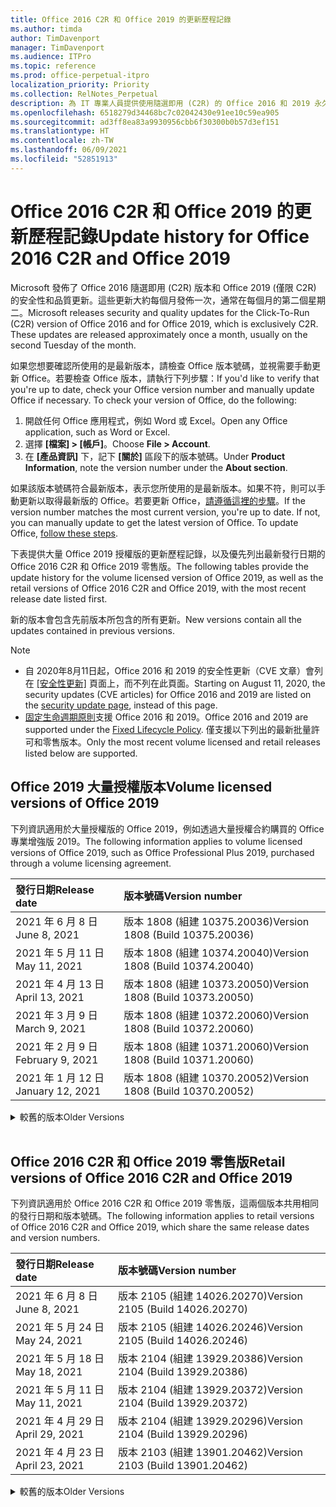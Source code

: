```yaml
---
title: Office 2016 C2R 和 Office 2019 的更新歷程記錄
ms.author: timda
author: TimDavenport
manager: TimDavenport
ms.audience: ITPro
ms.topic: reference
ms.prod: office-perpetual-itpro
localization_priority: Priority
ms.collection: RelNotes_Perpetual
description: 為 IT 專業人員提供使用隨選即用 (C2R) 的 Office 2016 和 2019 永久版本的更新歷程記錄
ms.openlocfilehash: 6518279d34468bc7c02042430e91ee10c59ea905
ms.sourcegitcommit: ad3ff8ea83a9930956cbb6f30300b0b57d3ef151
ms.translationtype: HT
ms.contentlocale: zh-TW
ms.lasthandoff: 06/09/2021
ms.locfileid: "52851913"
---
```

# <a name="update-history-for-office-2016-c2r-and-office-2019"></a><span data-ttu-id="ee838-103">Office 2016 C2R 和 Office 2019 的更新歷程記錄</span><span class="sxs-lookup"><span data-stu-id="ee838-103">Update history for Office 2016 C2R and Office 2019</span></span>

<span data-ttu-id="ee838-p101">Microsoft 發佈了 Office 2016 隨選即用 (C2R) 版本和 Office 2019 (僅限 C2R) 的安全性和品質更新。這些更新大約每個月發佈一次，通常在每個月的第二個星期二。</span><span class="sxs-lookup"><span data-stu-id="ee838-p101">Microsoft releases security and quality updates for the Click-To-Run (C2R) version of Office 2016 and for Office 2019, which is exclusively C2R. These updates are released approximately once a month, usually on the second Tuesday of the month.</span></span>

<span data-ttu-id="ee838-p102">如果您想要確認所使用的是最新版本，請檢查 Office 版本號碼，並視需要手動更新 Office。若要檢查 Office 版本，請執行下列步驟：</span><span class="sxs-lookup"><span data-stu-id="ee838-p102">If you'd like to verify that you're up to date, check your Office version number and manually update Office if necessary. To check your version of Office, do the following:</span></span>

  1.    <span data-ttu-id="ee838-108">開啟任何 Office 應用程式，例如 Word 或 Excel。</span><span class="sxs-lookup"><span data-stu-id="ee838-108">Open any Office application, such as Word or Excel.</span></span>
  2.    <span data-ttu-id="ee838-109">選擇 **[檔案] > [帳戶]**。</span><span class="sxs-lookup"><span data-stu-id="ee838-109">Choose **File > Account**.</span></span>
  3.    <span data-ttu-id="ee838-110">在 **[產品資訊]** 下，記下 **[關於]** 區段下的版本號碼。</span><span class="sxs-lookup"><span data-stu-id="ee838-110">Under **Product Information**, note the version number under the **About section**.</span></span>

<span data-ttu-id="ee838-p103">如果該版本號碼符合最新版本，表示您所使用的是最新版本。如果不符，則可以手動更新以取得最新版的 Office。若要更新 Office，[請遵循這裡的步驟](https://support.office.com/article/2ab296f3-7f03-43a2-8e50-46de917611c5)。</span><span class="sxs-lookup"><span data-stu-id="ee838-p103">If the version number matches the most current version, you're up to date. If not, you can manually update to get the latest version of Office. To update Office, [follow these steps](https://support.office.com/article/2ab296f3-7f03-43a2-8e50-46de917611c5).</span></span>


<span data-ttu-id="ee838-114">下表提供大量 Office 2019 授權版的更新歷程記錄，以及優先列出最新發行日期的 Office 2016 C2R 和 Office 2019 零售版。</span><span class="sxs-lookup"><span data-stu-id="ee838-114">The following tables provide the update history for the volume licensed version of Office 2019, as well as the retail versions of Office 2016 C2R and Office 2019, with the most recent release date listed first.</span></span>

<span data-ttu-id="ee838-115">新的版本會包含先前版本所包含的所有更新。</span><span class="sxs-lookup"><span data-stu-id="ee838-115">New versions contain all the updates contained in previous versions.</span></span>


 > [!NOTE]
> - <span data-ttu-id="ee838-116">自 2020年8月11日起，Office 2016 和 2019 的安全性更新（CVE 文章）會列在 [[安全性更新]](./microsoft365-apps-security-updates.md) 頁面上，而不列在此頁面。</span><span class="sxs-lookup"><span data-stu-id="ee838-116">Starting on August 11, 2020, the security updates (CVE articles) for Office 2016 and 2019 are listed on the [security update page](./microsoft365-apps-security-updates.md), instead of this page.</span></span> 
> - <span data-ttu-id="ee838-117">[固定生命週期原則](/lifecycle/policies/fixed)支援 Office 2016 和 2019。</span><span class="sxs-lookup"><span data-stu-id="ee838-117">Office 2016 and 2019 are supported under the [Fixed Lifecycle Policy](/lifecycle/policies/fixed).</span></span> <span data-ttu-id="ee838-118">僅支援以下列出的最新批量許可和零售版本。</span><span class="sxs-lookup"><span data-stu-id="ee838-118">Only the most recent volume licensed and retail releases listed below are supported.</span></span>


## <a name="volume-licensed-versions-of-office-2019"></a><span data-ttu-id="ee838-119">Office 2019 大量授權版本</span><span class="sxs-lookup"><span data-stu-id="ee838-119">Volume licensed versions of Office 2019</span></span>
<span data-ttu-id="ee838-120">下列資訊適用於大量授權版的 Office 2019，例如透過大量授權合約購買的 Office 專業增強版 2019。</span><span class="sxs-lookup"><span data-stu-id="ee838-120">The following information applies to volume licensed versions of Office 2019, such as Office Professional Plus 2019, purchased through a volume licensing agreement.</span></span>

[//]: # (DO NOT REMOVE VL TABLE START)


|<span data-ttu-id="ee838-122">**發行日期**</span><span class="sxs-lookup"><span data-stu-id="ee838-122">**Release date**</span></span>|<span data-ttu-id="ee838-123">**版本號碼**</span><span class="sxs-lookup"><span data-stu-id="ee838-123">**Version number**</span></span>|
|:-----|:-----|
|<span data-ttu-id="ee838-124">2021 年 6 月 8 日</span><span class="sxs-lookup"><span data-stu-id="ee838-124">June 8, 2021</span></span>|<span data-ttu-id="ee838-125">版本 1808 (組建 10375.20036)</span><span class="sxs-lookup"><span data-stu-id="ee838-125">Version 1808 (Build 10375.20036)</span></span>|
|<span data-ttu-id="ee838-126">2021 年 5 月 11 日</span><span class="sxs-lookup"><span data-stu-id="ee838-126">May 11, 2021</span></span>|<span data-ttu-id="ee838-127">版本 1808 (組建 10374.20040)</span><span class="sxs-lookup"><span data-stu-id="ee838-127">Version 1808 (Build 10374.20040)</span></span>|
|<span data-ttu-id="ee838-128">2021 年 4 月 13 日</span><span class="sxs-lookup"><span data-stu-id="ee838-128">April 13, 2021</span></span>|<span data-ttu-id="ee838-129">版本 1808 (組建 10373.20050)</span><span class="sxs-lookup"><span data-stu-id="ee838-129">Version 1808 (Build 10373.20050)</span></span>|
|<span data-ttu-id="ee838-130">2021 年 3 月 9 日</span><span class="sxs-lookup"><span data-stu-id="ee838-130">March 9, 2021</span></span>|<span data-ttu-id="ee838-131">版本 1808 (組建 10372.20060)</span><span class="sxs-lookup"><span data-stu-id="ee838-131">Version 1808 (Build 10372.20060)</span></span>|
|<span data-ttu-id="ee838-132">2021 年 2 月 9 日</span><span class="sxs-lookup"><span data-stu-id="ee838-132">February 9, 2021</span></span>|<span data-ttu-id="ee838-133">版本 1808 (組建 10371.20060)</span><span class="sxs-lookup"><span data-stu-id="ee838-133">Version 1808 (Build 10371.20060)</span></span>|
|<span data-ttu-id="ee838-134">2021 年 1 月 12 日</span><span class="sxs-lookup"><span data-stu-id="ee838-134">January 12, 2021</span></span>|<span data-ttu-id="ee838-135">版本 1808 (組建 10370.20052)</span><span class="sxs-lookup"><span data-stu-id="ee838-135">Version 1808 (Build 10370.20052)</span></span>|


[//]: # (DO NOT REMOVE VL TABLE END)

<details>
<summary><span data-ttu-id="ee838-137">較舊的版本</span><span class="sxs-lookup"><span data-stu-id="ee838-137">Older Versions</span></span></summary>
 

[//]: # (DO NOT REMOVE VL OLD TABLE START)


|<span data-ttu-id="ee838-139">**發行日期**</span><span class="sxs-lookup"><span data-stu-id="ee838-139">**Release date**</span></span>|<span data-ttu-id="ee838-140">**版本號碼**</span><span class="sxs-lookup"><span data-stu-id="ee838-140">**Version number**</span></span>|
|:-----|:-----|
|<span data-ttu-id="ee838-141">2020 年 12 月 8 日</span><span class="sxs-lookup"><span data-stu-id="ee838-141">December 8, 2020</span></span>|<span data-ttu-id="ee838-142">版本 1808 (組建 10369.20032) </span><span class="sxs-lookup"><span data-stu-id="ee838-142">Version 1808 (Build 10369.20032)</span></span>|
|<span data-ttu-id="ee838-143">2020 年 11 月 10 日</span><span class="sxs-lookup"><span data-stu-id="ee838-143">November 10, 2020</span></span>|<span data-ttu-id="ee838-144">版本 1808 (組建 10368.20035)</span><span class="sxs-lookup"><span data-stu-id="ee838-144">Version 1808 (Build 10368.20035)</span></span>|
|<span data-ttu-id="ee838-145">2020 年 10 月 13 日</span><span class="sxs-lookup"><span data-stu-id="ee838-145">October 13, 2020</span></span>|<span data-ttu-id="ee838-146">版本 1808 (組建 10367.20048)</span><span class="sxs-lookup"><span data-stu-id="ee838-146">Version 1808 (Build 10367.20048)</span></span>|
|<span data-ttu-id="ee838-147">2020 年 9 月 8 日</span><span class="sxs-lookup"><span data-stu-id="ee838-147">September 8, 2020</span></span>|<span data-ttu-id="ee838-148">版本 1808 (組建 10366.20016)</span><span class="sxs-lookup"><span data-stu-id="ee838-148">Version 1808 (Build 10366.20016)</span></span>|
|<span data-ttu-id="ee838-149">2020 年 8 月 11 日</span><span class="sxs-lookup"><span data-stu-id="ee838-149">August 11, 2020</span></span>|<span data-ttu-id="ee838-150">版本 1808 (組建 10364.20059)</span><span class="sxs-lookup"><span data-stu-id="ee838-150">Version 1808 (Build 10364.20059)</span></span>|
|<span data-ttu-id="ee838-151">2020 年 7 月 14 日</span><span class="sxs-lookup"><span data-stu-id="ee838-151">July 14, 2020</span></span>   |<span data-ttu-id="ee838-152">版本 1808 (組建 10363.20015)</span><span class="sxs-lookup"><span data-stu-id="ee838-152">Version 1808 (Build 10363.20015)</span></span>  |
|<span data-ttu-id="ee838-153">2020 年 6 月 9 日</span><span class="sxs-lookup"><span data-stu-id="ee838-153">June 9, 2020</span></span>   |<span data-ttu-id="ee838-154">版本 1808 (組建 10361.20002)</span><span class="sxs-lookup"><span data-stu-id="ee838-154">Version 1808 (Build 10361.20002)</span></span>  |
|<span data-ttu-id="ee838-155">2020 年 5 月 12 日</span><span class="sxs-lookup"><span data-stu-id="ee838-155">May 12, 2020</span></span>   |<span data-ttu-id="ee838-156">版本 1808 (組建 10359.20023)</span><span class="sxs-lookup"><span data-stu-id="ee838-156">Version 1808 (Build 10359.20023)</span></span>  |
|<span data-ttu-id="ee838-157">2020 年 4 月 14 日</span><span class="sxs-lookup"><span data-stu-id="ee838-157">April 14, 2020</span></span>   |<span data-ttu-id="ee838-158">版本 1808 (組建 10358.20061)</span><span class="sxs-lookup"><span data-stu-id="ee838-158">Version 1808 (Build 10358.20061)</span></span>  |
|<span data-ttu-id="ee838-159">2020 年 3 月 10 日</span><span class="sxs-lookup"><span data-stu-id="ee838-159">March 10, 2020</span></span>   |<span data-ttu-id="ee838-160">版本 1808 (組建 10357.20081)</span><span class="sxs-lookup"><span data-stu-id="ee838-160">Version 1808 (Build 10357.20081)</span></span>  |
|<span data-ttu-id="ee838-161">2020 年 2 月 11 日</span><span class="sxs-lookup"><span data-stu-id="ee838-161">February 11, 2020</span></span>   |<span data-ttu-id="ee838-162">版本 1808 (組建 10356.20006)</span><span class="sxs-lookup"><span data-stu-id="ee838-162">Version 1808 (Build 10356.20006)</span></span>  |


[//]: # (DO NOT REMOVE VL OLD TABLE END)

</details>


<br/>

## <a name="retail-versions-of-office-2016-c2r-and-office-2019"></a><span data-ttu-id="ee838-164">Office 2016 C2R 和 Office 2019 零售版</span><span class="sxs-lookup"><span data-stu-id="ee838-164">Retail versions of Office 2016 C2R and Office 2019</span></span>
<span data-ttu-id="ee838-165">下列資訊適用於 Office 2016 C2R 和 Office 2019 零售版，這兩個版本共用相同的發行日期和版本號碼。</span><span class="sxs-lookup"><span data-stu-id="ee838-165">The following information applies to retail versions of Office 2016 C2R and Office 2019, which share the same release dates and version numbers.</span></span>

[//]: # (DO NOT REMOVE RETAIL TABLE START)


|<span data-ttu-id="ee838-167">**發行日期**</span><span class="sxs-lookup"><span data-stu-id="ee838-167">**Release date**</span></span>|<span data-ttu-id="ee838-168">**版本號碼**</span><span class="sxs-lookup"><span data-stu-id="ee838-168">**Version number**</span></span>|
|:-----|:-----|
|<span data-ttu-id="ee838-169">2021 年 6 月 8 日</span><span class="sxs-lookup"><span data-stu-id="ee838-169">June 8, 2021</span></span>|<span data-ttu-id="ee838-170">版本 2105 (組建 14026.20270)</span><span class="sxs-lookup"><span data-stu-id="ee838-170">Version 2105 (Build 14026.20270)</span></span>|
|<span data-ttu-id="ee838-171">2021 年 5 月 24 日</span><span class="sxs-lookup"><span data-stu-id="ee838-171">May 24, 2021</span></span>|<span data-ttu-id="ee838-172">版本 2105 (組建 14026.20246)</span><span class="sxs-lookup"><span data-stu-id="ee838-172">Version 2105 (Build 14026.20246)</span></span>|
|<span data-ttu-id="ee838-173">2021 年 5 月 18 日</span><span class="sxs-lookup"><span data-stu-id="ee838-173">May 18, 2021</span></span>|<span data-ttu-id="ee838-174">版本 2104 (組建 13929.20386)</span><span class="sxs-lookup"><span data-stu-id="ee838-174">Version 2104 (Build 13929.20386)</span></span>|
|<span data-ttu-id="ee838-175">2021 年 5 月 11 日</span><span class="sxs-lookup"><span data-stu-id="ee838-175">May 11, 2021</span></span>|<span data-ttu-id="ee838-176">版本 2104 (組建 13929.20372)</span><span class="sxs-lookup"><span data-stu-id="ee838-176">Version 2104 (Build 13929.20372)</span></span>|
|<span data-ttu-id="ee838-177">2021 年 4 月 29 日</span><span class="sxs-lookup"><span data-stu-id="ee838-177">April 29, 2021</span></span>|<span data-ttu-id="ee838-178">版本 2104 (組建 13929.20296)</span><span class="sxs-lookup"><span data-stu-id="ee838-178">Version 2104 (Build 13929.20296)</span></span>|
|<span data-ttu-id="ee838-179">2021 年 4 月 23 日</span><span class="sxs-lookup"><span data-stu-id="ee838-179">April 23, 2021</span></span>|<span data-ttu-id="ee838-180">版本 2103 (組建 13901.20462)</span><span class="sxs-lookup"><span data-stu-id="ee838-180">Version 2103 (Build 13901.20462)</span></span>|


[//]: # (DO NOT REMOVE RETAIL TABLE END)

<details>
<summary><span data-ttu-id="ee838-182">較舊的版本</span><span class="sxs-lookup"><span data-stu-id="ee838-182">Older Versions</span></span></summary>
 

[//]: # (DO NOT REMOVE RETAIL OLD TABLE START)


|<span data-ttu-id="ee838-184">**發行日期**</span><span class="sxs-lookup"><span data-stu-id="ee838-184">**Release date**</span></span>|<span data-ttu-id="ee838-185">**版本號碼**</span><span class="sxs-lookup"><span data-stu-id="ee838-185">**Version number**</span></span>|
|:-----|:-----|
|<span data-ttu-id="ee838-186">2021 年 4 月 13 日</span><span class="sxs-lookup"><span data-stu-id="ee838-186">April 13, 2021</span></span>|<span data-ttu-id="ee838-187">版本 2103 (組建 13901.20400)</span><span class="sxs-lookup"><span data-stu-id="ee838-187">Version 2103 (Build 13901.20400)</span></span>|
|<span data-ttu-id="ee838-188">2021 年 4 月 2 日</span><span class="sxs-lookup"><span data-stu-id="ee838-188">April 2, 2021</span></span>|<span data-ttu-id="ee838-189">版本 2103 (組建 13901.20336)</span><span class="sxs-lookup"><span data-stu-id="ee838-189">Version 2103 (Build 13901.20336)</span></span>|
|<span data-ttu-id="ee838-190">2021 年 3 月 30 日</span><span class="sxs-lookup"><span data-stu-id="ee838-190">March 30, 2021</span></span>|<span data-ttu-id="ee838-191">版本 2103 (組建 13901.20312)</span><span class="sxs-lookup"><span data-stu-id="ee838-191">Version 2103 (Build 13901.20312)</span></span>|
|<span data-ttu-id="ee838-192">2021 年 3 月 18 日</span><span class="sxs-lookup"><span data-stu-id="ee838-192">March 18, 2021</span></span>|<span data-ttu-id="ee838-193">版本 2102 (組建 13801.20360)</span><span class="sxs-lookup"><span data-stu-id="ee838-193">Version 2102 (Build 13801.20360)</span></span>|
|<span data-ttu-id="ee838-194">2021 年 3 月 9 日</span><span class="sxs-lookup"><span data-stu-id="ee838-194">March 9, 2021</span></span>|<span data-ttu-id="ee838-195">版本 2102 (組建 13801.20294)</span><span class="sxs-lookup"><span data-stu-id="ee838-195">Version 2102 (Build 13801.20294)</span></span>|
|<span data-ttu-id="ee838-196">2021 年 3 月 1 日</span><span class="sxs-lookup"><span data-stu-id="ee838-196">March 1, 2021</span></span>|<span data-ttu-id="ee838-197">版本 2102 (組建 13801.20266)</span><span class="sxs-lookup"><span data-stu-id="ee838-197">Version 2102 (Build 13801.20266)</span></span>|
|<span data-ttu-id="ee838-198">2021 年 2 月 16 日</span><span class="sxs-lookup"><span data-stu-id="ee838-198">February 16, 2021</span></span>|<span data-ttu-id="ee838-199">版本 2101 (組建 13628.20448)</span><span class="sxs-lookup"><span data-stu-id="ee838-199">Version 2101 (Build 13628.20448)</span></span>|
|<span data-ttu-id="ee838-200">2021 年 2 月 9 日</span><span class="sxs-lookup"><span data-stu-id="ee838-200">February 9, 2021</span></span>|<span data-ttu-id="ee838-201">版本 2101 (組建 13628.20380)</span><span class="sxs-lookup"><span data-stu-id="ee838-201">Version 2101 (Build 13628.20380)</span></span>|
|<span data-ttu-id="ee838-202">2021 年 1 月 26 日</span><span class="sxs-lookup"><span data-stu-id="ee838-202">January 26, 2021</span></span>|<span data-ttu-id="ee838-203">版本 2101 (組建 13628.20274)</span><span class="sxs-lookup"><span data-stu-id="ee838-203">Version 2101 (Build 13628.20274)</span></span>|
|<span data-ttu-id="ee838-204">2021 年 1 月 21 日</span><span class="sxs-lookup"><span data-stu-id="ee838-204">January 21, 2021</span></span>|<span data-ttu-id="ee838-205">版本 2012 (組建 13530.20440)</span><span class="sxs-lookup"><span data-stu-id="ee838-205">Version 2012 (Build 13530.20440)</span></span>|
|<span data-ttu-id="ee838-206">2021 年 1 月 12 日</span><span class="sxs-lookup"><span data-stu-id="ee838-206">January 12, 2021</span></span>|<span data-ttu-id="ee838-207">版本 2012 (組建 13530.20376)</span><span class="sxs-lookup"><span data-stu-id="ee838-207">Version 2012 (Build 13530.20376)</span></span>|
|<span data-ttu-id="ee838-208">2021 年 1 月 5 日</span><span class="sxs-lookup"><span data-stu-id="ee838-208">January 5, 2021</span></span>|<span data-ttu-id="ee838-209">版本 2012 (組建 13530.20316)</span><span class="sxs-lookup"><span data-stu-id="ee838-209">Version 2012 (Build 13530.20316)</span></span>|
|<span data-ttu-id="ee838-210">2020 年 12 月 21 日</span><span class="sxs-lookup"><span data-stu-id="ee838-210">December 21, 2020</span></span>|<span data-ttu-id="ee838-211">版本 2011 (組建 13426.20404)</span><span class="sxs-lookup"><span data-stu-id="ee838-211">Version 2011 (Build 13426.20404)</span></span>|
|<span data-ttu-id="ee838-212">2020 年 12 月 8 日</span><span class="sxs-lookup"><span data-stu-id="ee838-212">December 8, 2020</span></span>|<span data-ttu-id="ee838-213">版本 2011 (組建 13426.20332) </span><span class="sxs-lookup"><span data-stu-id="ee838-213">Version 2011 (Build 13426.20332)</span></span>|
|<span data-ttu-id="ee838-214">2020 年 12 月 2 日</span><span class="sxs-lookup"><span data-stu-id="ee838-214">December 2, 2020</span></span>|<span data-ttu-id="ee838-215">版本 2011 (組建 13426.20308)</span><span class="sxs-lookup"><span data-stu-id="ee838-215">Version 2011 (Build 13426.20308)</span></span>|
|<span data-ttu-id="ee838-216">2020 年 11 月 30 日</span><span class="sxs-lookup"><span data-stu-id="ee838-216">November 30, 2020</span></span>|<span data-ttu-id="ee838-217">版本 2011 (組建 13426.20294)</span><span class="sxs-lookup"><span data-stu-id="ee838-217">Version 2011 (Build 13426.20294)</span></span>|
|<span data-ttu-id="ee838-218">2020 年 11 月 23 日</span><span class="sxs-lookup"><span data-stu-id="ee838-218">November 23, 2020</span></span>|<span data-ttu-id="ee838-219">版本 2011 (組建 13426.20274)</span><span class="sxs-lookup"><span data-stu-id="ee838-219">Version 2011 (Build 13426.20274)</span></span>|
|<span data-ttu-id="ee838-220">2020 年 11 月 17 日</span><span class="sxs-lookup"><span data-stu-id="ee838-220">November 17, 2020</span></span>|<span data-ttu-id="ee838-221">版本 2010 (組建 13328.20408)</span><span class="sxs-lookup"><span data-stu-id="ee838-221">Version 2010 (Build 13328.20408)</span></span>|
|<span data-ttu-id="ee838-222">2020 年 11 月 10 日</span><span class="sxs-lookup"><span data-stu-id="ee838-222">November 10, 2020</span></span>|<span data-ttu-id="ee838-223">版本 2010 (組建 13328.20356)</span><span class="sxs-lookup"><span data-stu-id="ee838-223">Version 2010 (Build 13328.20356)</span></span>|
|<span data-ttu-id="ee838-224">2020 年 10 月 27 日</span><span class="sxs-lookup"><span data-stu-id="ee838-224">October 27, 2020</span></span>|<span data-ttu-id="ee838-225">版本 2010 (組建 13328.20292)</span><span class="sxs-lookup"><span data-stu-id="ee838-225">Version 2010 (Build 13328.20292)</span></span>|
|<span data-ttu-id="ee838-226">2020 年 10 月 21 日</span><span class="sxs-lookup"><span data-stu-id="ee838-226">October 21, 2020</span></span>|<span data-ttu-id="ee838-227">版本 2009 (組建 13231.20418)</span><span class="sxs-lookup"><span data-stu-id="ee838-227">Version 2009 (Build 13231.20418)</span></span>|
|<span data-ttu-id="ee838-228">2020 年 10 月 13 日</span><span class="sxs-lookup"><span data-stu-id="ee838-228">October 13, 2020</span></span>|<span data-ttu-id="ee838-229">版本 2009 (組建 13231.20390)</span><span class="sxs-lookup"><span data-stu-id="ee838-229">Version 2009 (Build 13231.20390)</span></span>|
|<span data-ttu-id="ee838-230">2020 年 10 月 8 日</span><span class="sxs-lookup"><span data-stu-id="ee838-230">October 8, 2020</span></span>|<span data-ttu-id="ee838-231">版本 2009 (組建 13231.20368)</span><span class="sxs-lookup"><span data-stu-id="ee838-231">Version 2009 (Build 13231.20368)</span></span>|
|<span data-ttu-id="ee838-232">2020 年 9 月 28 日</span><span class="sxs-lookup"><span data-stu-id="ee838-232">September 28, 2020</span></span>|<span data-ttu-id="ee838-233">版本 2009 (組建 13231.20262)</span><span class="sxs-lookup"><span data-stu-id="ee838-233">Version 2009 (Build 13231.20262)</span></span>|
|<span data-ttu-id="ee838-234">2020 年 9 月 22 日</span><span class="sxs-lookup"><span data-stu-id="ee838-234">September 22, 2020</span></span>|<span data-ttu-id="ee838-235">版本 2008 (組建 13127.20508)</span><span class="sxs-lookup"><span data-stu-id="ee838-235">Version 2008 (Build 13127.20508)</span></span>|
|<span data-ttu-id="ee838-236">2020 年 9 月 9 日</span><span class="sxs-lookup"><span data-stu-id="ee838-236">September 9, 2020</span></span>|<span data-ttu-id="ee838-237">版本 2008 (組建 13127.20408)</span><span class="sxs-lookup"><span data-stu-id="ee838-237">Version 2008 (Build 13127.20408)</span></span>|
|<span data-ttu-id="ee838-238">2020 年 8 月 31 日</span><span class="sxs-lookup"><span data-stu-id="ee838-238">August 31, 2020</span></span>|<span data-ttu-id="ee838-239">版本 2008 (組建 13127.20296)</span><span class="sxs-lookup"><span data-stu-id="ee838-239">Version 2008 (Build 13127.20296)</span></span>|
|<span data-ttu-id="ee838-240">2020 年 8 月 25 日</span><span class="sxs-lookup"><span data-stu-id="ee838-240">August 25, 2020</span></span>|<span data-ttu-id="ee838-241">版本 2007 (組建 13029.20460)</span><span class="sxs-lookup"><span data-stu-id="ee838-241">Version 2007 (Build 13029.20460)</span></span>|
|<span data-ttu-id="ee838-242">2020 年 8 月 11 日</span><span class="sxs-lookup"><span data-stu-id="ee838-242">August 11, 2020</span></span>|<span data-ttu-id="ee838-243">版本 2007 (組建 13029.20344)</span><span class="sxs-lookup"><span data-stu-id="ee838-243">Version 2007 (Build 13029.20344)</span></span>|
|<span data-ttu-id="ee838-244">2020 年 7 月 30 日</span><span class="sxs-lookup"><span data-stu-id="ee838-244">July 30, 2020</span></span>|<span data-ttu-id="ee838-245">版本 2007 (組建 13029.20308)</span><span class="sxs-lookup"><span data-stu-id="ee838-245">Version 2007 (Build 13029.20308)</span></span>  |
|<span data-ttu-id="ee838-246">2020 年 7 月 28 日</span><span class="sxs-lookup"><span data-stu-id="ee838-246">July 28, 2020</span></span>|<span data-ttu-id="ee838-247">版本 2006 (組建 13001.20498)</span><span class="sxs-lookup"><span data-stu-id="ee838-247">Version 2006 (Build 13001.20498)</span></span>  |
|<span data-ttu-id="ee838-248">2020 年 7 月 14 日</span><span class="sxs-lookup"><span data-stu-id="ee838-248">July 14, 2020</span></span>|<span data-ttu-id="ee838-249">版本 2006 (組建13001.20384)</span><span class="sxs-lookup"><span data-stu-id="ee838-249">Version 2006 (Build 13001.20384)</span></span>  |
|<span data-ttu-id="ee838-250">2020 年 6 月 30 日</span><span class="sxs-lookup"><span data-stu-id="ee838-250">June 30, 2020</span></span>|<span data-ttu-id="ee838-251">版本 2006 (組建 13001.20266)</span><span class="sxs-lookup"><span data-stu-id="ee838-251">Version 2006 (Build 13001.20266)</span></span>  |
|<span data-ttu-id="ee838-252">2020 年 6 月 24 日</span><span class="sxs-lookup"><span data-stu-id="ee838-252">June 24, 2020</span></span>|<span data-ttu-id="ee838-253">版本 2005 (組建 12827.20470)</span><span class="sxs-lookup"><span data-stu-id="ee838-253">Version 2005 (Build 12827.20470)</span></span>  |
|<span data-ttu-id="ee838-254">2020 年 6 月 9 日</span><span class="sxs-lookup"><span data-stu-id="ee838-254">June 9, 2020</span></span>|<span data-ttu-id="ee838-255">版本 2005 (組建 12827.20336)</span><span class="sxs-lookup"><span data-stu-id="ee838-255">Version 2005 (Build 12827.20336)</span></span>  |
|<span data-ttu-id="ee838-256">2020 年 6 月 2 日</span><span class="sxs-lookup"><span data-stu-id="ee838-256">June 2, 2020</span></span>|<span data-ttu-id="ee838-257">版本 2005 (組建 12827.20268)</span><span class="sxs-lookup"><span data-stu-id="ee838-257">Version 2005 (Build 12827.20268)</span></span>  |
|<span data-ttu-id="ee838-258">2020 年 5 月 21 日</span><span class="sxs-lookup"><span data-stu-id="ee838-258">May 21, 2020</span></span>|<span data-ttu-id="ee838-259">版本 2004 (組建 12730.20352)</span><span class="sxs-lookup"><span data-stu-id="ee838-259">Version 2004 (Build 12730.20352)</span></span>  |
|<span data-ttu-id="ee838-260">2020 年 5 月 12 日</span><span class="sxs-lookup"><span data-stu-id="ee838-260">May 12, 2020</span></span>|<span data-ttu-id="ee838-261">版本 2004 (組建 12730.20270)</span><span class="sxs-lookup"><span data-stu-id="ee838-261">Version 2004 (Build 12730.20270)</span></span>  |
|<span data-ttu-id="ee838-262">2020 年 5 月 4 日</span><span class="sxs-lookup"><span data-stu-id="ee838-262">May 4, 2020</span></span>|<span data-ttu-id="ee838-263">版本 2004 (組建 12730.20250)</span><span class="sxs-lookup"><span data-stu-id="ee838-263">Version 2004 (Build 12730.20250)</span></span>  |
|<span data-ttu-id="ee838-264">2020 年 4 月 29 日</span><span class="sxs-lookup"><span data-stu-id="ee838-264">April 29, 2020</span></span>|<span data-ttu-id="ee838-265">版本 2004 (組建 12730.20236)</span><span class="sxs-lookup"><span data-stu-id="ee838-265">Version 2004 (Build 12730.20236)</span></span>  |
|<span data-ttu-id="ee838-266">2020 年 4 月 15 日</span><span class="sxs-lookup"><span data-stu-id="ee838-266">April 15, 2020</span></span>|<span data-ttu-id="ee838-267">版本 2003 (組建 12624.20466)</span><span class="sxs-lookup"><span data-stu-id="ee838-267">Version 2003 (Build 12624.20466)</span></span>  |
|<span data-ttu-id="ee838-268">2020 年 4 月 14 日</span><span class="sxs-lookup"><span data-stu-id="ee838-268">April 14, 2020</span></span>|<span data-ttu-id="ee838-269">版本 2003 (組建 12624.20442)</span><span class="sxs-lookup"><span data-stu-id="ee838-269">Version 2003 (Build 12624.20442)</span></span>  |
|<span data-ttu-id="ee838-270">2020 年 3 月 31 日</span><span class="sxs-lookup"><span data-stu-id="ee838-270">March 31, 2020</span></span>|<span data-ttu-id="ee838-271">版本 2003 (組建 12624.20382)</span><span class="sxs-lookup"><span data-stu-id="ee838-271">Version 2003 (Build 12624.20382)</span></span>  |
|<span data-ttu-id="ee838-272">2020 年 3 月 25 日</span><span class="sxs-lookup"><span data-stu-id="ee838-272">March 25, 2020</span></span>|<span data-ttu-id="ee838-273">版本 2003 (組建 12624.20320)</span><span class="sxs-lookup"><span data-stu-id="ee838-273">Version 2003 (Build 12624.20320)</span></span>  |
|<span data-ttu-id="ee838-274">2020 年 3 月 10 日</span><span class="sxs-lookup"><span data-stu-id="ee838-274">March 10, 2020</span></span>|<span data-ttu-id="ee838-275">版本 2002 (組建 12527.20278)</span><span class="sxs-lookup"><span data-stu-id="ee838-275">Version 2002 (Build 12527.20278)</span></span>  |
|<span data-ttu-id="ee838-276">2020 年 3 月 1 日</span><span class="sxs-lookup"><span data-stu-id="ee838-276">March 1, 2020</span></span>   |<span data-ttu-id="ee838-277">版本 2002 (組建 12527.20242)</span><span class="sxs-lookup"><span data-stu-id="ee838-277">Version 2002 (Build 12527.20242)</span></span>  |


[//]: # (DO NOT REMOVE RETAIL OLD TABLE END)


</details>